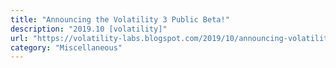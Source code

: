 ```yaml
---
title: "Announcing the Volatility 3 Public Beta!"
description: "2019.10 [volatility]"
url: "https://volatility-labs.blogspot.com/2019/10/announcing-volatility-3-public-beta.html"
category: "Miscellaneous"
---
```

